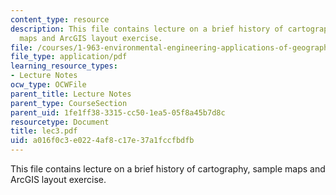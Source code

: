 ```yaml
---
content_type: resource
description: This file contains lecture on a brief history of cartography, sample
  maps and ArcGIS layout exercise.
file: /courses/1-963-environmental-engineering-applications-of-geographic-information-systems-fall-2004/a016f0c3e0224af8c17e37a1fccfbdfb_lec3.pdf
file_type: application/pdf
learning_resource_types:
- Lecture Notes
ocw_type: OCWFile
parent_title: Lecture Notes
parent_type: CourseSection
parent_uid: 1fe1ff38-3315-cc50-1ea5-05f8a45b7d8c
resourcetype: Document
title: lec3.pdf
uid: a016f0c3-e022-4af8-c17e-37a1fccfbdfb
---
```

This file contains lecture on a brief history of cartography, sample maps and ArcGIS layout exercise.

